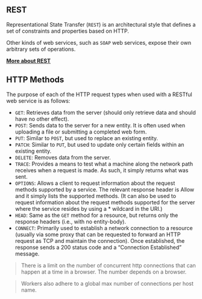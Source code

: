 ## REST
Representational State Transfer (`REST`) is an architectural style that defines a set of constraints and properties based on HTTP.

Other kinds of web services, such as `SOAP` web services, expose their own arbitrary sets of operations.

__[More about REST](https://www.youtube.com/watch?v=e6h87rzeGJE)__

## HTTP Methods
The purpose of each of the HTTP request types when used with a RESTful web service is as follows:

* `GET`: Retrieves data from the server (should only retrieve data and should have no other effect).
* `POST`: Sends data to the server for a new entity. It is often used when uploading a file or submitting a completed web form.
* `PUT`: Similar to `POST`, but used to replace an existing entity.
* `PATCH`: Similar to `PUT`, but used to update only certain fields within an existing entity.
* `DELETE`: Removes data from the server.
* `TRACE`: Provides a means to test what a machine along the network path receives when a request is made. As such, it simply returns what was sent.
* `OPTIONS`: Allows a client to request information about the request methods supported by a service. The relevant response header is Allow and it simply lists the supported methods. (It can also be used to request information about the request methods supported for the server where the service resides by using a * wildcard in the URI.)
* `HEAD`: Same as the `GET` method for a resource, but returns only the response headers (i.e., with no entity-body).
* `CONNECT`: Primarily used to establish a network connection to a resource (usually via some proxy that can be requested to forward an HTTP request as TCP and maintain the connection). Once established, the response sends a 200 status code and a “Connection Established” message.

> There is a limit on the number of concurrent http connections that can happen at a time in a browser. The number depends on a browser.

> Workers also adhere to a global max number of connections per host name.